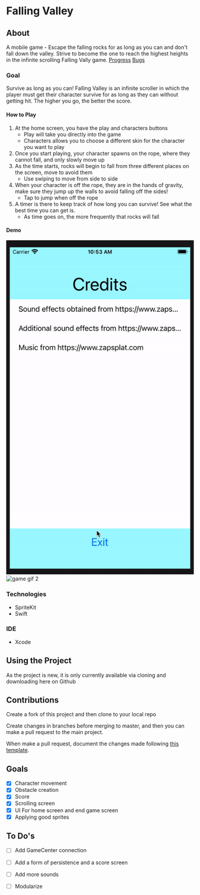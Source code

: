 # Falling Valley

## About
A mobile game - Escape the falling rocks for as long as you can and don't fall down the valley. Strive to become the one to reach the highest heights in the infinite scrolling Falling Vally game.
[Progress](Dev\Progress\and\Updates/Updates.md)
[Bugs](Dev\Progress\and\Updates/Bugs.md)

### Goal
Survive as long as you can! Falling Valley is an infinite scroller in which the player must get their character survive for as long as they can without getting hit. The higher you go, the better the score.

#### How to Play
1. At the home screen, you have the play and characters buttons
    * Play will take you directly into the game
    * Characters allows you to choose a different skin for the character you want to play
2. Once you start playing, your character spawns on the rope, where they cannot fall, and only slowly move up
3. As the time starts, rocks will begin to fall from three different places on the screen, move to avoid them
    * Use swiping to move from side to side
4. When your character is off the rope, they are in the hands of gravity, make sure they jump up the walls to avoid falling off the sides!
    * Tap to jump when off the rope
5. A timer is there to keep track of how long you can survive! See what the best time you can get is.
    * As time goes on, the more frequently that rocks will fall
    
#### Demo
![game gif 1](Media/game-vid-1.gif)
![game gif 2](Media/game-vid-2.gif)

### Technologies
* SpriteKit
* Swift

### IDE
* Xcode

## Using the Project
As the project is new, it is only currently available via cloning and downloading here on Github

## Contributions
Create a fork of this project and then clone to your local repo

Create changes in branches before merging to master, and then you can make a pull request to the main project.

When make a pull request, document the changes made following [this template](https://embeddedartistry.com/blog/2017/08/04/a-github-pull-request-template-for-your-projects/).

## Goals
- [x] Character movement
- [x] Obstacle creation
- [x] Score
- [x] Scrolling screen
- [x] UI For home screen and end game screen
- [x] Applying good sprites

## To Do's
- [ ] Add GameCenter connection
- [ ] Add a form of persistence and a score screen
- [ ] Add more sounds
- [ ] Modularize

